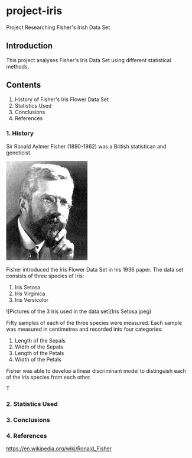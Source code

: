 # project-iris
Project Researching Fisher's Irish Data Set

## Introduction
This project analyses Fisher's Iris Data Set using different statistical methods.

## Contents
1. History of Fisher's Iris Flower Data Set
2. Statistics Used
3. Conclusions
4. References

### 1. History
Sir Ronald Aylmer Fisher (1890-1962) was a British statistican and geneticist.

![A picture of Ronald Fisher](fisher.jpg)

Fisher introduced the Iris Flower Data Set in his 1936 paper.  The data set consists of three species of Iris:
1. Iris Setosa
2. Iris Virginica
3. Iris Versicolor

![Pictures of the 3 Iris used in the data set](Iris Setosa.jpeg)


Fifty samples of each of the three species were measured.  Each sample was measured in centimetres and recorded into four categories:
1. Length of the Sepals
2. Width of the Sepals
3. Length of the Petals
4. Width of the Petals

Fisher was able to develop a linear discriminant model to distinguish each of the iris species from each other.



T




### 2. Statistics Used


### 3. Conclusions


### 4. References
https://en.wikipedia.org/wiki/Ronald_Fisher

